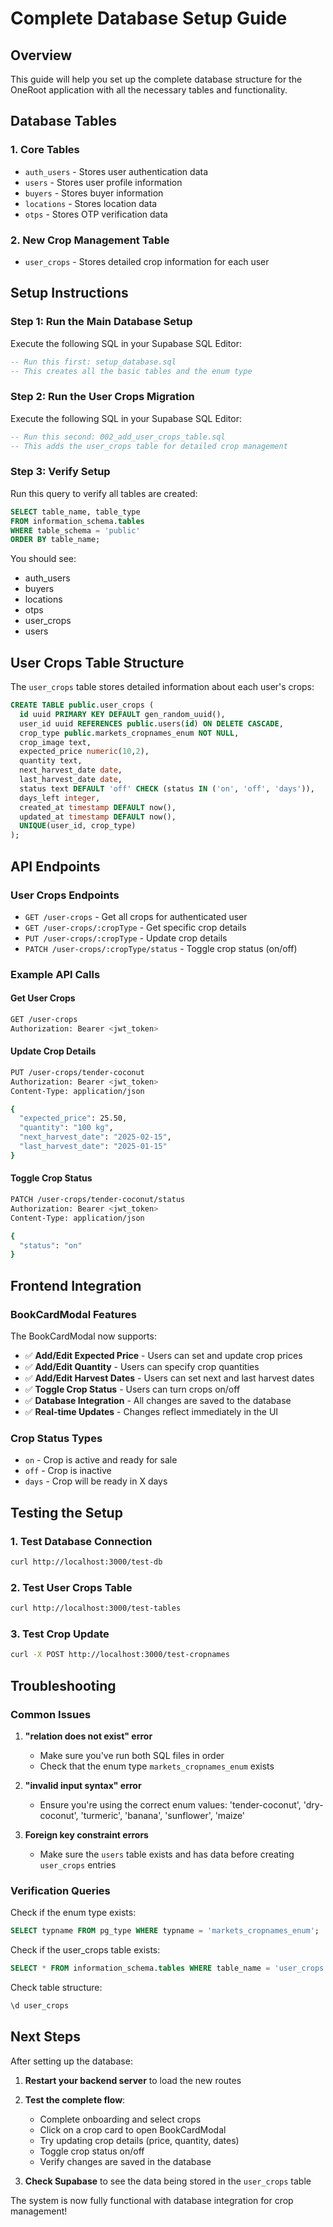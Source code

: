 # Complete Database Setup Guide

## Overview
This guide will help you set up the complete database structure for the OneRoot application with all the necessary tables and functionality.

## Database Tables

### 1. Core Tables
- `auth_users` - Stores user authentication data
- `users` - Stores user profile information
- `buyers` - Stores buyer information
- `locations` - Stores location data
- `otps` - Stores OTP verification data

### 2. New Crop Management Table
- `user_crops` - Stores detailed crop information for each user

## Setup Instructions

### Step 1: Run the Main Database Setup
Execute the following SQL in your Supabase SQL Editor:

```sql
-- Run this first: setup_database.sql
-- This creates all the basic tables and the enum type
```

### Step 2: Run the User Crops Migration
Execute the following SQL in your Supabase SQL Editor:

```sql
-- Run this second: 002_add_user_crops_table.sql
-- This adds the user_crops table for detailed crop management
```

### Step 3: Verify Setup
Run this query to verify all tables are created:

```sql
SELECT table_name, table_type 
FROM information_schema.tables 
WHERE table_schema = 'public' 
ORDER BY table_name;
```

You should see:
- auth_users
- buyers
- locations
- otps
- user_crops
- users

## User Crops Table Structure

The `user_crops` table stores detailed information about each user's crops:

```sql
CREATE TABLE public.user_crops (
  id uuid PRIMARY KEY DEFAULT gen_random_uuid(),
  user_id uuid REFERENCES public.users(id) ON DELETE CASCADE,
  crop_type public.markets_cropnames_enum NOT NULL,
  crop_image text,
  expected_price numeric(10,2),
  quantity text,
  next_harvest_date date,
  last_harvest_date date,
  status text DEFAULT 'off' CHECK (status IN ('on', 'off', 'days')),
  days_left integer,
  created_at timestamp DEFAULT now(),
  updated_at timestamp DEFAULT now(),
  UNIQUE(user_id, crop_type)
);
```

## API Endpoints

### User Crops Endpoints
- `GET /user-crops` - Get all crops for authenticated user
- `GET /user-crops/:cropType` - Get specific crop details
- `PUT /user-crops/:cropType` - Update crop details
- `PATCH /user-crops/:cropType/status` - Toggle crop status (on/off)

### Example API Calls

#### Get User Crops
```bash
GET /user-crops
Authorization: Bearer <jwt_token>
```

#### Update Crop Details
```bash
PUT /user-crops/tender-coconut
Authorization: Bearer <jwt_token>
Content-Type: application/json

{
  "expected_price": 25.50,
  "quantity": "100 kg",
  "next_harvest_date": "2025-02-15",
  "last_harvest_date": "2025-01-15"
}
```

#### Toggle Crop Status
```bash
PATCH /user-crops/tender-coconut/status
Authorization: Bearer <jwt_token>
Content-Type: application/json

{
  "status": "on"
}
```

## Frontend Integration

### BookCardModal Features
The BookCardModal now supports:
- ✅ **Add/Edit Expected Price** - Users can set and update crop prices
- ✅ **Add/Edit Quantity** - Users can specify crop quantities
- ✅ **Add/Edit Harvest Dates** - Users can set next and last harvest dates
- ✅ **Toggle Crop Status** - Users can turn crops on/off
- ✅ **Database Integration** - All changes are saved to the database
- ✅ **Real-time Updates** - Changes reflect immediately in the UI

### Crop Status Types
- `on` - Crop is active and ready for sale
- `off` - Crop is inactive
- `days` - Crop will be ready in X days

## Testing the Setup

### 1. Test Database Connection
```bash
curl http://localhost:3000/test-db
```

### 2. Test User Crops Table
```bash
curl http://localhost:3000/test-tables
```

### 3. Test Crop Update
```bash
curl -X POST http://localhost:3000/test-cropnames
```

## Troubleshooting

### Common Issues

1. **"relation does not exist" error**
   - Make sure you've run both SQL files in order
   - Check that the enum type `markets_cropnames_enum` exists

2. **"invalid input syntax" error**
   - Ensure you're using the correct enum values: 'tender-coconut', 'dry-coconut', 'turmeric', 'banana', 'sunflower', 'maize'

3. **Foreign key constraint errors**
   - Make sure the `users` table exists and has data before creating `user_crops` entries

### Verification Queries

Check if the enum type exists:
```sql
SELECT typname FROM pg_type WHERE typname = 'markets_cropnames_enum';
```

Check if the user_crops table exists:
```sql
SELECT * FROM information_schema.tables WHERE table_name = 'user_crops';
```

Check table structure:
```sql
\d user_crops
```

## Next Steps

After setting up the database:

1. **Restart your backend server** to load the new routes
2. **Test the complete flow**:
   - Complete onboarding and select crops
   - Click on a crop card to open BookCardModal
   - Try updating crop details (price, quantity, dates)
   - Toggle crop status on/off
   - Verify changes are saved in the database

3. **Check Supabase** to see the data being stored in the `user_crops` table

The system is now fully functional with database integration for crop management!
